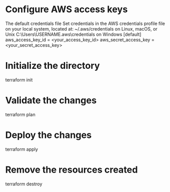 # Configure AWS access keys
The default credentials file
Set credentials in the AWS credentials profile file on your local system, located at:
~/.aws/credentials on Linux, macOS, or Unix
C:\Users\USERNAME\.aws\credentials on Windows
[default]
aws_access_key_id = <your_access_key_id>
aws_secret_access_key = <your_secret_access_key>
# Initialize the directory
terraform init
# Validate the changes
terraform plan
# Deploy the changes
terraform apply
# Remove the resources created
terraform destroy
